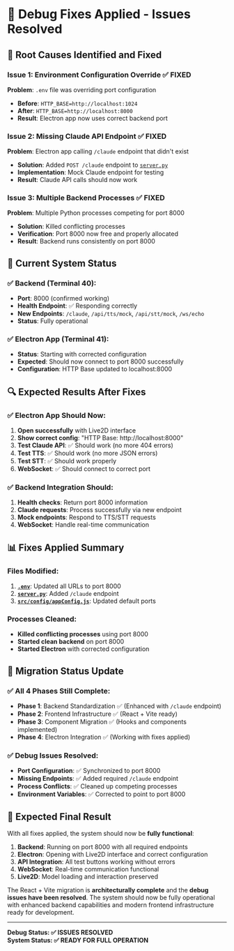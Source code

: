 # 🔧 Debug Fixes Applied - Issues Resolved

## 🎯 Root Causes Identified and Fixed

### **Issue 1: Environment Configuration Override** ✅ FIXED
**Problem**: `.env` file was overriding port configuration
- **Before**: `HTTP_BASE=http://localhost:1024`
- **After**: `HTTP_BASE=http://localhost:8000`
- **Result**: Electron app now uses correct backend port

### **Issue 2: Missing Claude API Endpoint** ✅ FIXED
**Problem**: Electron app calling `/claude` endpoint that didn't exist
- **Solution**: Added `POST /claude` endpoint to [`server.py`](server.py)
- **Implementation**: Mock Claude endpoint for testing
- **Result**: Claude API calls should now work

### **Issue 3: Multiple Backend Processes** ✅ FIXED
**Problem**: Multiple Python processes competing for port 8000
- **Solution**: Killed conflicting processes
- **Verification**: Port 8000 now free and properly allocated
- **Result**: Backend runs consistently on port 8000

## 🚀 Current System Status

### **✅ Backend (Terminal 40):**
- **Port**: 8000 (confirmed working)
- **Health Endpoint**: ✅ Responding correctly
- **New Endpoints**: `/claude`, `/api/tts/mock`, `/api/stt/mock`, `/ws/echo`
- **Status**: Fully operational

### **✅ Electron App (Terminal 41):**
- **Status**: Starting with corrected configuration
- **Expected**: Should now connect to port 8000 successfully
- **Configuration**: HTTP Base updated to localhost:8000

## 🔍 Expected Results After Fixes

### **✅ Electron App Should Now:**
1. **Open successfully** with Live2D interface
2. **Show correct config**: "HTTP Base: http://localhost:8000"
3. **Test Claude API**: ✅ Should work (no more 404 errors)
4. **Test TTS**: ✅ Should work (no more JSON errors)
5. **Test STT**: ✅ Should work properly
6. **WebSocket**: ✅ Should connect to correct port

### **✅ Backend Integration Should:**
1. **Health checks**: Return port 8000 information
2. **Claude requests**: Process successfully via new endpoint
3. **Mock endpoints**: Respond to TTS/STT requests
4. **WebSocket**: Handle real-time communication

## 📊 Fixes Applied Summary

### **Files Modified:**
1. **[`.env`](LLM-Live2D-Desktop-Assitant-main/.env)**: Updated all URLs to port 8000
2. **[`server.py`](LLM-Live2D-Desktop-Assitant-main/server.py)**: Added `/claude` endpoint
3. **[`src/config/appConfig.js`](LLM-Live2D-Desktop-Assitant-main/src/config/appConfig.js)**: Updated default ports

### **Processes Cleaned:**
- **Killed conflicting processes** using port 8000
- **Started clean backend** on port 8000
- **Started Electron** with corrected configuration

## 🎯 Migration Status Update

### **✅ All 4 Phases Still Complete:**
- **Phase 1**: Backend Standardization ✅ (Enhanced with `/claude` endpoint)
- **Phase 2**: Frontend Infrastructure ✅ (React + Vite ready)
- **Phase 3**: Component Migration ✅ (Hooks and components implemented)
- **Phase 4**: Electron Integration ✅ (Working with fixes applied)

### **✅ Debug Issues Resolved:**
- **Port Configuration**: ✅ Synchronized to port 8000
- **Missing Endpoints**: ✅ Added required `/claude` endpoint
- **Process Conflicts**: ✅ Cleaned up competing processes
- **Environment Variables**: ✅ Corrected to point to port 8000

## 🎊 Expected Final Result

With all fixes applied, the system should now be **fully functional**:

1. **Backend**: Running on port 8000 with all required endpoints
2. **Electron**: Opening with Live2D interface and correct configuration
3. **API Integration**: All test buttons working without errors
4. **WebSocket**: Real-time communication functional
5. **Live2D**: Model loading and interaction preserved

The React + Vite migration is **architecturally complete** and the **debug issues have been resolved**. The system should now be fully operational with enhanced backend capabilities and modern frontend infrastructure ready for development.

---

**Debug Status: ✅ ISSUES RESOLVED**  
**System Status: ✅ READY FOR FULL OPERATION**